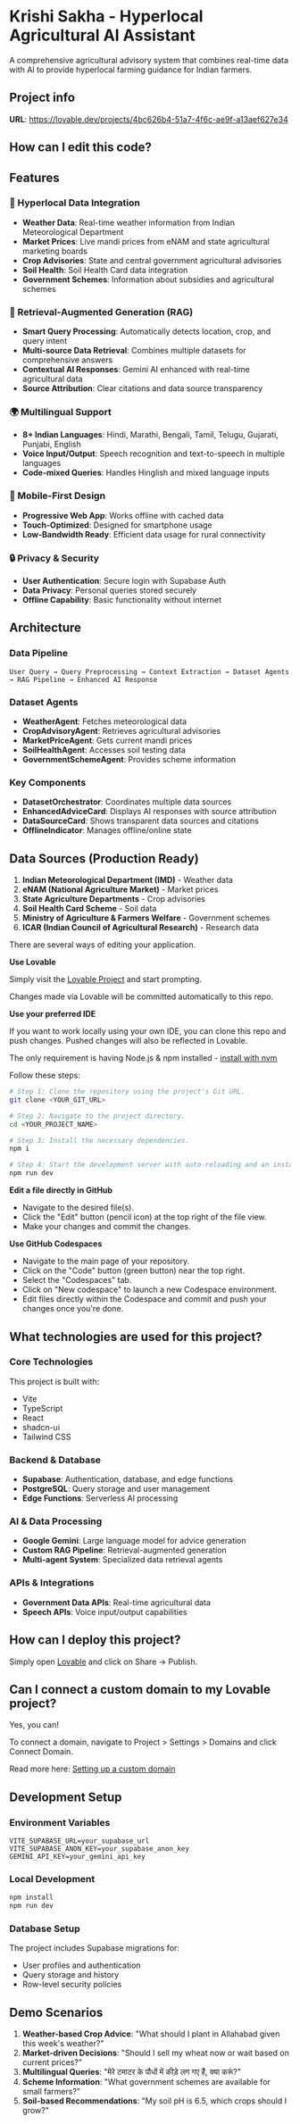 # Krishi Sakha - Hyperlocal Agricultural AI Assistant

A comprehensive agricultural advisory system that combines real-time data with AI to provide hyperlocal farming guidance for Indian farmers.

## Project info

**URL**: https://lovable.dev/projects/4bc626b4-51a7-4f6c-ae9f-a13aef627e34

## How can I edit this code?

## Features

### 🌾 Hyperlocal Data Integration
- **Weather Data**: Real-time weather information from Indian Meteorological Department
- **Market Prices**: Live mandi prices from eNAM and state agricultural marketing boards
- **Crop Advisories**: State and central government agricultural advisories
- **Soil Health**: Soil Health Card data integration
- **Government Schemes**: Information about subsidies and agricultural schemes

### 🤖 Retrieval-Augmented Generation (RAG)
- **Smart Query Processing**: Automatically detects location, crop, and query intent
- **Multi-source Data Retrieval**: Combines multiple datasets for comprehensive answers
- **Contextual AI Responses**: Gemini AI enhanced with real-time agricultural data
- **Source Attribution**: Clear citations and data source transparency

### 🌍 Multilingual Support
- **8+ Indian Languages**: Hindi, Marathi, Bengali, Tamil, Telugu, Gujarati, Punjabi, English
- **Voice Input/Output**: Speech recognition and text-to-speech in multiple languages
- **Code-mixed Queries**: Handles Hinglish and mixed language inputs

### 📱 Mobile-First Design
- **Progressive Web App**: Works offline with cached data
- **Touch-Optimized**: Designed for smartphone usage
- **Low-Bandwidth Ready**: Efficient data usage for rural connectivity

### 🔒 Privacy & Security
- **User Authentication**: Secure login with Supabase Auth
- **Data Privacy**: Personal queries stored securely
- **Offline Capability**: Basic functionality without internet

## Architecture

### Data Pipeline
```
User Query → Query Preprocessing → Context Extraction → Dataset Agents → RAG Pipeline → Enhanced AI Response
```

### Dataset Agents
- **WeatherAgent**: Fetches meteorological data
- **CropAdvisoryAgent**: Retrieves agricultural advisories
- **MarketPriceAgent**: Gets current mandi prices
- **SoilHealthAgent**: Accesses soil testing data
- **GovernmentSchemeAgent**: Provides scheme information

### Key Components
- **DatasetOrchestrator**: Coordinates multiple data sources
- **EnhancedAdviceCard**: Displays AI responses with source attribution
- **DataSourceCard**: Shows transparent data sources and citations
- **OfflineIndicator**: Manages offline/online state

## Data Sources (Production Ready)

1. **Indian Meteorological Department (IMD)** - Weather data
2. **eNAM (National Agriculture Market)** - Market prices
3. **State Agriculture Departments** - Crop advisories
4. **Soil Health Card Scheme** - Soil data
5. **Ministry of Agriculture & Farmers Welfare** - Government schemes
6. **ICAR (Indian Council of Agricultural Research)** - Research data

There are several ways of editing your application.

**Use Lovable**

Simply visit the [Lovable Project](https://lovable.dev/projects/4bc626b4-51a7-4f6c-ae9f-a13aef627e34) and start prompting.

Changes made via Lovable will be committed automatically to this repo.

**Use your preferred IDE**

If you want to work locally using your own IDE, you can clone this repo and push changes. Pushed changes will also be reflected in Lovable.

The only requirement is having Node.js & npm installed - [install with nvm](https://github.com/nvm-sh/nvm#installing-and-updating)

Follow these steps:

```sh
# Step 1: Clone the repository using the project's Git URL.
git clone <YOUR_GIT_URL>

# Step 2: Navigate to the project directory.
cd <YOUR_PROJECT_NAME>

# Step 3: Install the necessary dependencies.
npm i

# Step 4: Start the development server with auto-reloading and an instant preview.
npm run dev
```

**Edit a file directly in GitHub**

- Navigate to the desired file(s).
- Click the "Edit" button (pencil icon) at the top right of the file view.
- Make your changes and commit the changes.

**Use GitHub Codespaces**

- Navigate to the main page of your repository.
- Click on the "Code" button (green button) near the top right.
- Select the "Codespaces" tab.
- Click on "New codespace" to launch a new Codespace environment.
- Edit files directly within the Codespace and commit and push your changes once you're done.

## What technologies are used for this project?

### Core Technologies
This project is built with:

- Vite
- TypeScript
- React
- shadcn-ui
- Tailwind CSS

### Backend & Database
- **Supabase**: Authentication, database, and edge functions
- **PostgreSQL**: Query storage and user management
- **Edge Functions**: Serverless AI processing

### AI & Data Processing
- **Google Gemini**: Large language model for advice generation
- **Custom RAG Pipeline**: Retrieval-augmented generation
- **Multi-agent System**: Specialized data retrieval agents

### APIs & Integrations
- **Government Data APIs**: Real-time agricultural data
- **Speech APIs**: Voice input/output capabilities

## How can I deploy this project?

Simply open [Lovable](https://lovable.dev/projects/4bc626b4-51a7-4f6c-ae9f-a13aef627e34) and click on Share -> Publish.

## Can I connect a custom domain to my Lovable project?

Yes, you can!

To connect a domain, navigate to Project > Settings > Domains and click Connect Domain.

Read more here: [Setting up a custom domain](https://docs.lovable.dev/tips-tricks/custom-domain#step-by-step-guide)

## Development Setup

### Environment Variables
```env
VITE_SUPABASE_URL=your_supabase_url
VITE_SUPABASE_ANON_KEY=your_supabase_anon_key
GEMINI_API_KEY=your_gemini_api_key
```

### Local Development
```bash
npm install
npm run dev
```

### Database Setup
The project includes Supabase migrations for:
- User profiles and authentication
- Query storage and history
- Row-level security policies

## Demo Scenarios

1. **Weather-based Crop Advice**: "What should I plant in Allahabad given this week's weather?"
2. **Market-driven Decisions**: "Should I sell my wheat now or wait based on current prices?"
3. **Multilingual Queries**: "मेरे टमाटर के पौधों में कीड़े लग गए हैं, क्या करूं?"
4. **Scheme Information**: "What government schemes are available for small farmers?"
5. **Soil-based Recommendations**: "My soil pH is 6.5, which crops should I grow?"